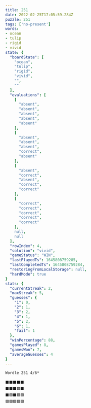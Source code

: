 ```yaml
---
title: 251
date: 2022-02-25T17:05:59.284Z
puzzle: 251
tags: ['no-present']
words:
- ocean
- tulip
- rigid
- vivid
state: {
  "boardState": [
    "ocean",
    "tulip",
    "rigid",
    "vivid",
    "",
    ""
  ],
  "evaluations": [
    [
      "absent",
      "absent",
      "absent",
      "absent",
      "absent"
    ],
    [
      "absent",
      "absent",
      "absent",
      "correct",
      "absent"
    ],
    [
      "absent",
      "correct",
      "absent",
      "correct",
      "correct"
    ],
    [
      "correct",
      "correct",
      "correct",
      "correct",
      "correct"
    ],
    null,
    null
  ],
  "rowIndex": 4,
  "solution": "vivid",
  "gameStatus": "WIN",
  "lastPlayedTs": 1645808759285,
  "lastCompletedTs": 1645808759284,
  "restoringFromLocalStorage": null,
  "hardMode": true
}
stats: {
  "currentStreak": 2,
  "maxStreak": 5,
  "guesses": {
    "1": 0,
    "2": 1,
    "3": 2,
    "4": 1,
    "5": 2,
    "6": 1,
    "fail": 1
  },
  "winPercentage": 88,
  "gamesPlayed": 8,
  "gamesWon": 7,
  "averageGuesses": 4
}
---
```


<!-- more -->

```
Wordle 251 4/6*

⬛⬛⬛⬛⬛
⬛⬛⬛🟩⬛
⬛🟩⬛🟩🟩
🟩🟩🟩🟩🟩
```
